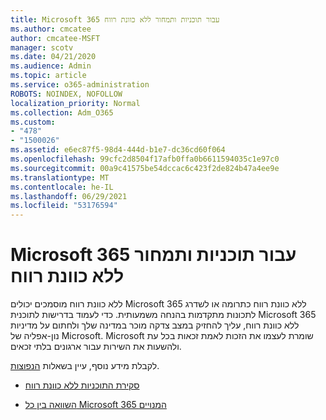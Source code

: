 ```yaml
---
title: Microsoft 365 עבור תוכניות ותמחור ללא כוונת רווח
ms.author: cmcatee
author: cmcatee-MSFT
manager: scotv
ms.date: 04/21/2020
ms.audience: Admin
ms.topic: article
ms.service: o365-administration
ROBOTS: NOINDEX, NOFOLLOW
localization_priority: Normal
ms.collection: Adm_O365
ms.custom:
- "478"
- "1500026"
ms.assetid: e6ec87f5-98d4-444d-b1e7-dc36cd60f064
ms.openlocfilehash: 99cfc2d8504f17afb0ffa0b6611594035c1e97c0
ms.sourcegitcommit: 00a9c41575be54dccac6c423f2de824b47a4ee9e
ms.translationtype: MT
ms.contentlocale: he-IL
ms.lasthandoff: 06/29/2021
ms.locfileid: "53176594"
---
```

# <a name="microsoft-365-for-nonprofit-plans-and-pricing"></a>Microsoft 365 עבור תוכניות ותמחור ללא כוונת רווח

ללא כוונת רווח מוסמכים יכולים Microsoft 365 ללא כוונת רווח כתרומה או לשדרג לתכונות מתקדמות בהנחה משמעותית. כדי לעמוד בדרישות לתוכנית Microsoft 365 ללא כוונת [](https://go.microsoft.com/fwlink/p/?LinkID=330253) רווח, עליך להחזיק במצב צדקה מוכר במדינה שלך ולחתום על מדיניות נון-אפליה של Microsoft. Microsoft שומרת לעצמו את הזכות לאמת זכאות בכל עת ולהשעות את השירות עבור ארגונים בלתי זכאים.
  
לקבלת מידע נוסף, עיין בשאלות [הנפוצות](https://products.office.com/nonprofit/office-365-nonprofit).
  
- [סקירת התוכניות ללא כוונת רווח](https://products.office.com/nonprofit/office-365-nonprofit-plans-and-pricing?tab=1)

- [השוואה בין כל Microsoft 365 המנויים](https://products.office.com/business/compare-more-office-365-for-business-plans)